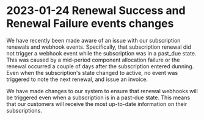 # 2023-01-24 Renewal Success and Renewal Failure events changes

We have recently been made aware of an issue with our subscription renewals and webhook events.
Specifically, that subscription renewal did not trigger a webhook event while the subscription was in a past_due state.
This was caused by a mid-period component allocation failure or the renewal occurred a couple of days after the subscription entered dunning.
Even when the subscription's state changed to active, no event was triggered to note the next renewal, and issue an invoice.

We have made changes to our system to ensure that renewal webhooks will be triggered even when a subscription is in a past-due state.
This means that our customers will receive the most up-to-date information on their subscriptions.
